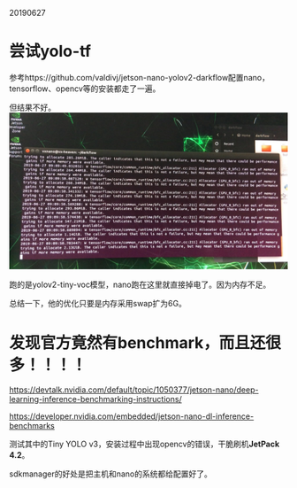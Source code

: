 20190627

# 尝试yolo-tf

参考https://github.com/valdivj/jetson-nano-yolov2-darkflow配置nano，tensorflow、opencv等的安装都走了一遍。

但结果不好。
<img src="./imgs/nano-memory.jpg">

跑的是yolov2-tiny-voc模型，nano跑在这里就直接掉电了。因为内存不足。

总结一下，他的优化只要是内存采用swap扩为6G。


# 发现官方竟然有benchmark，而且还很多！！！！

https://devtalk.nvidia.com/default/topic/1050377/jetson-nano/deep-learning-inference-benchmarking-instructions/

https://developer.nvidia.com/embedded/jetson-nano-dl-inference-benchmarks

测试其中的Tiny YOLO v3，安装过程中出现opencv的错误，干脆刷机**JetPack 4.2**。

sdkmanager的好处是把主机和nano的系统都给配置好了。

